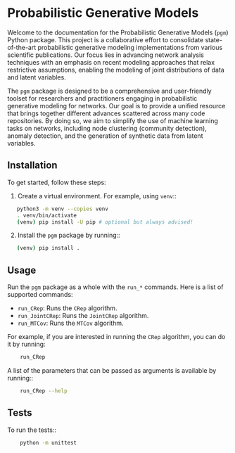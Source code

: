 # Probabilistic Generative Models

Welcome to the documentation for the Probabilistic Generative Models (``pgm``) Python package. This project is a
collaborative effort to consolidate state-of-the-art probabilistic generative modeling implementations from various
scientific publications. Our focus lies in advancing network analysis techniques with an emphasis on recent modeling
approaches that relax restrictive assumptions, enabling the modeling of joint distributions of data and latent
variables.

The ``pgm`` package is designed to be a comprehensive and user-friendly toolset for researchers and practitioners engaging
in probabilistic generative modeling for networks. Our goal is to provide a unified resource that brings together
different advances scattered across many code repositories. By doing so, we aim to simplify the use of machine
learning tasks on networks, including node clustering (community detection), anomaly detection, and the generation of
synthetic data from latent variables.

## Installation

To get started, follow these steps:

1. Create a virtual environment. For example, using ``venv``::

```bash
   python3 -m venv --copies venv
   . venv/bin/activate
   (venv) pip install -U pip # optional but always advised!
```

2. Install the ``pgm`` package by running::

```bash
   (venv) pip install .
```

## Usage

Run the `pgm` package as a whole with the `run_*` commands. Here is a list of supported commands:

- `run_CRep`: Runs the `CRep` algorithm.
- `run_JointCRep`: Runs the `JointCRep` algorithm.
- `run_MTCov`: Runs the `MTCov` algorithm.

For example, if you are interested in running the `CRep` algorithm, you can do it by running:

```bash
    run_CRep
```
A list of the parameters that can be passed as arguments is available by running::

```bash
    run_CRep --help
```

## Tests

To run the tests::

```bash
    python -m unittest
```
